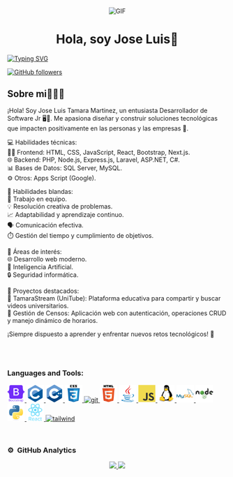 
<div align ="center">
  <img align="center" top="500" height="300" width="400" alt="GIF" src="https://media.giphy.com/media/SWoSkN6DxTszqIKEqv/giphy.gif">
</div>

<div align="center">
<h1 align="center">Hola, soy Jose Luis👋</h1>
</div>


<p align="left">
<a href="https://git.io/typing-svg"><img src="https://readme-typing-svg.demolab.com?font=Fira+Code&pause=1000&width=435&lines=Bienvenidos+a+mi+Mundo🌍.;Soy+estudiante📚+de+la+Tecnología;Desarrollo+de+Software,;en+la+Institucion+Universitaria🏫;Pascual+Bravo💙.;Actualmente+soy+pasante+en,;Cosmo+School,Comfama♥️;Apasionado+por...;Las+nuevas+Tecnologias,+⚛️;la innovacion🦿;Y+el+desarrollo+de+soluciones.;Que+generen+valor+y+confianza..☺️;" alt="Typing SVG" /></a>


[![GitHub followers](https://img.shields.io/github/followers/josetamara12?style=social)](https://github.com/Josetamara12)
## Sobre mi👨‍💻✨

¡Hola! Soy Jose Luis Tamara Martinez, un entusiasta Desarrollador de Software Jr 🖥️🚀. Me apasiona diseñar y construir soluciones tecnológicas que impacten positivamente en las personas y las empresas 🌟.

💻 Habilidades técnicas: <br>
🧑‍💻 Frontend: HTML, CSS, JavaScript, React, Bootstrap, Next.js.<br>
🌐 Backend: PHP, Node.js, Express.js, Laravel, ASP.NET, C#.<br>
📊 Bases de Datos: SQL Server, MySQL.<br>
⚙️ Otros: Apps Script (Google).<br>

🌟 Habilidades blandas:<br>
🤝 Trabajo en equipo.<br>
💡 Resolución creativa de problemas.<br>
📈 Adaptabilidad y aprendizaje continuo.<br>
🗣️ Comunicación efectiva.<br>
⏱️ Gestión del tiempo y cumplimiento de objetivos.<br>

🚀 Áreas de interés:<br>
🌐 Desarrollo web moderno.<br>
🤖 Inteligencia Artificial.<br>
🔒 Seguridad informática.<br>

📌 Proyectos destacados:<br>
🎥 TamaraStream (UniTube): Plataforma educativa para compartir y buscar videos universitarios.<br>
📝 Gestión de Censos: Aplicación web con autenticación, operaciones CRUD y manejo dinámico de horarios.<br>

¡Siempre dispuesto a aprender y enfrentar nuevos retos tecnológicos! 🌱<br>

<br>

<br>
<h3 align="left">Languages and Tools:</h3>
<p align="left"> <a href="https://getbootstrap.com" target="_blank" rel="noreferrer"> <img src="https://raw.githubusercontent.com/devicons/devicon/master/icons/bootstrap/bootstrap-plain-wordmark.svg" alt="bootstrap" width="40" height="40"/> </a> <a href="https://www.cprogramming.com/" target="_blank" rel="noreferrer"> <img src="https://raw.githubusercontent.com/devicons/devicon/master/icons/c/c-original.svg" alt="c" width="40" height="40"/> </a> <a href="https://www.w3schools.com/cpp/" target="_blank" rel="noreferrer"> <img src="https://raw.githubusercontent.com/devicons/devicon/master/icons/cplusplus/cplusplus-original.svg" alt="cplusplus" width="40" height="40"/> </a> <a href="https://www.w3schools.com/css/" target="_blank" rel="noreferrer"> <img src="https://raw.githubusercontent.com/devicons/devicon/master/icons/css3/css3-original-wordmark.svg" alt="css3" width="40" height="40"/> </a> <a href="https://git-scm.com/" target="_blank" rel="noreferrer"> <img src="https://www.vectorlogo.zone/logos/git-scm/git-scm-icon.svg" alt="git" width="40" height="40"/> </a> <a href="https://www.w3.org/html/" target="_blank" rel="noreferrer"> <img src="https://raw.githubusercontent.com/devicons/devicon/master/icons/html5/html5-original-wordmark.svg" alt="html5" width="40" height="40"/> </a> <a href="https://www.java.com" target="_blank" rel="noreferrer"> <img src="https://raw.githubusercontent.com/devicons/devicon/master/icons/java/java-original.svg" alt="java" width="40" height="40"/> </a> <a href="https://developer.mozilla.org/en-US/docs/Web/JavaScript" target="_blank" rel="noreferrer"> <img src="https://raw.githubusercontent.com/devicons/devicon/master/icons/javascript/javascript-original.svg" alt="javascript" width="40" height="40"/> </a> <a href="https://www.linux.org/" target="_blank" rel="noreferrer"> <img src="https://raw.githubusercontent.com/devicons/devicon/master/icons/linux/linux-original.svg" alt="linux" width="40" height="40"/> </a> <a href="https://www.mysql.com/" target="_blank" rel="noreferrer"> <img src="https://raw.githubusercontent.com/devicons/devicon/master/icons/mysql/mysql-original-wordmark.svg" alt="mysql" width="40" height="40"/> </a> <a href="https://nodejs.org" target="_blank" rel="noreferrer"> <img src="https://raw.githubusercontent.com/devicons/devicon/master/icons/nodejs/nodejs-original-wordmark.svg" alt="nodejs" width="40" height="40"/> </a> <a href="https://www.python.org" target="_blank" rel="noreferrer"> <img src="https://raw.githubusercontent.com/devicons/devicon/master/icons/python/python-original.svg" alt="python" width="40" height="40"/> </a> <a href="https://reactjs.org/" target="_blank" rel="noreferrer"> <img src="https://raw.githubusercontent.com/devicons/devicon/master/icons/react/react-original-wordmark.svg" alt="react" width="40" height="40"/> </a> <a href="https://tailwindcss.com/" target="_blank" rel="noreferrer"> <img src="https://www.vectorlogo.zone/logos/tailwindcss/tailwindcss-icon.svg" alt="tailwind" width="40" height="40"/> </a> </p><br>



### ⚙️ &nbsp;GitHub Analytics

<p align="center">
<a href="https://github.com/Josetamara12">
  <img height="180em" src="https://github-readme-stats-eight-theta.vercel.app/api?username=Josetamara12&show_icons=true&theme=algolia&include_all_commits=true&count_private=true"/>
  <img height="180em" src="https://github-readme-stats-eight-theta.vercel.app/api/top-langs/?username=Josetamara12&layout=compact&langs_count=8&theme=algolia"/>
</a>
</p>
